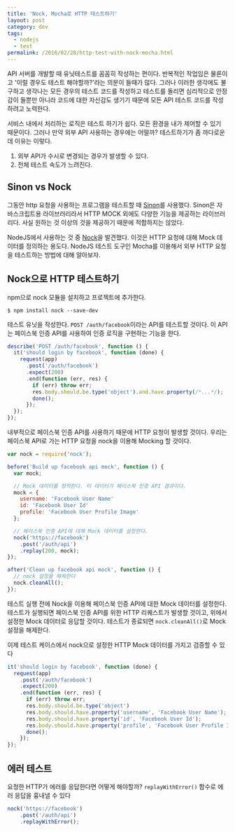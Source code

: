 ```yaml
---
title: 'Nock, Mocha로 HTTP 테스트하기'
layout: post
category: dev
tags:
  - nodejs
  - test
permalink: /2016/02/28/http-test-with-nock-mocha.html
---
```


API 서버를 개발할 때 유닛테스트를 꼼꼼히 작성하는 편이다. 반복적인 작업임은 물론이고 '이럴 경우도
테스트 해야할까?'라는 의문이 들때가 많다. 그러나 이러한 생각에도 불구하고 생각나는 모든 경우의
테스트 코드를 작성하고 테스트를 돌리면 심리적으로 안정감이 들뿐만 아니라 코드에 대한 자신감도 생기기 때문에
모든 API 테스트 코드를 작성하려고 노력한다.

서비스 내에서 처리하는 로직은 테스트 하기가 쉽다. 모든 환경을 내가 제어할 수 있기 때문이다.
그러나 만약 외부 API 사용하는 경우에는 어떨까? 테스트하기가 좀 까다로운데 이유는 이렇다.

1. 외부 API가 수시로 변경되는 경우가 발생할 수 있다.
2. 전체 테스트 속도가 느려진다.


## Sinon vs Nock

그동안 http 요청을 사용하는 프로그램을 테스트할 때 [Sinon](http://sinonjs.org)를 사용했다.
Sinon은 자바스크립트용 라이브러리라서 HTTP MOCK 외에도 다양한 기능을 제공하는 라이브러리다.
사실 원하는 것 이상의 것을 제공하기 때문에 적합하지는 않았다.

NodeJS에서 사용하는 것 중 [Nock](https://github.com/pgte/nock)을 발견했다.
이것은 HTTP 요청에 대해 Mock 데이터를 정의하는 용도다.
NodeJS 테스트 도구인 Mocha를 이용해서 외부 HTTP 요청을 테스트하는 방법에 대해 알아보자.


## Nock으로 HTTP 테스트하기  

npm으로 nock 모듈을 설치하고 프로젝트에 추가한다.

```
$ npm install nock --save-dev
```

테스트 유닛을 작성한다. `POST /auth/facebook`이라는 API를 테스트할 것이다.
이 API는 페이스북 인증 API를 사용하여 인증 로직을 구현하는 기능을 한다.

```javascript
describe('POST /auth/facebook', function () {
  it('should login by facebook', function (done) {
    request(app)
      .post('/auth/facebook')
      .expect(200)
      .end(function (err, res) {
        if (err) throw err;
        res.body.should.be.type('object').and.have.property(/*...*/);
        done();
      });
  });
});
```

내부적으로 페이스북 인증 API를 사용하기 때문에 HTTP 요청이 발생할 것이다.
우리는 페이스북 API로 가는 HTTP 요청을 nock을 이용해 Mocking 할 것이다.  

```javascript
var nock = require('nock');

before('Build up facebook api mock', function () {
  var mock;

  // Mock 데이터를 정의한다. 이 데이터가 페이스북 인증 API 결과이다.
  mock = {
    username: 'Facebook User Name'
    id: 'Facebook User Id'
    profile: 'Facebook User Profile Image'
  };

  // 페이스북 인증 API에 대해 Mock 데이터를 설정한다.
  nock('https://facebook')
    .post('/auth/api')
    .replay(200, mock);
});

after('Clean up facebook api mock', function () {
  // nock 설정을 해제한다
  nock.cleanAll();
});
```

테스트 실행 전에 Nock을 이용해 페이스북 인증 API에 대한 Mock 데이터를 설정한다.
테스트가 실행되면 페이스북 인증 API를 위한 HTTP 리퀘스트가 발생할 것이고, 위에서 설정한
Mock 데이터로 응답할 것이다. 테스트가 종료되면 `nock.cleanAll()`로 Mock 설정을
해제한다.

이제 테스트 케이스에서 nock으로 설정한 HTTP Mock 데이터를 가지고 검증할 수 있다


```javascript
it('should login by facebook', function (done) {
  request(app)
    .post('/auth/facebook')
    .expect(200)
    .end(function (err, res) {
      if (err) throw err;
      res.body.should.be.type('object')
      res.body.should.have.property('username', 'Facebook User Name');
      res.body.should.have.property('id', 'Facebook User Id');
      res.body.should.have.property('profile', 'Facebook User Profile Image');
      done();
    });
});
```


## 에러 테스트

요청한 HTTP가 에러를 응답한다면 어떻게 해야할까?
`replayWithError()` 함수로 에러 응답을 흉내낼 수 있다    

```javascript
nock('https://facebook')
    .post('/auth/api')
    .replayWithError();
```
